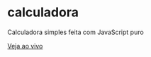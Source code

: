 # calculadora
Calculadora simples feita com JavaScript puro

<a href="https://caiquedebrito.github.io/calculadora/">Veja ao vivo</a>
